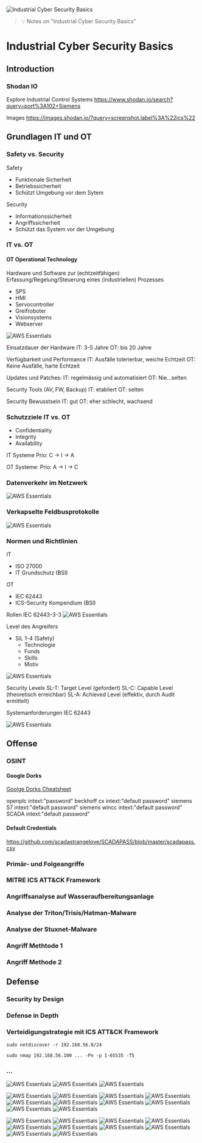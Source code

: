 ![Industrial Cyber Security Basics](images/icsb.jpg "Industrial Cyber Security Basics")

> :bulb: Notes on "Industrial Cyber Security Basics"


# Industrial Cyber Security Basics

## Introduction

### Shodan IO
Explore Industrial Control Systems
https://www.shodan.io/search?query=port%3A102+Siemens

Images
https://images.shodan.io/?query=screenshot.label%3A%22ics%22

## Grundlagen IT und OT

### Safety vs. Security

Safety
- Funktionale Sicherheit
- Betriebssicherheit
- Schützt Umgebung vor dem Sytem

Security
- Informationssicherheit
- Angriffssicherheit
- Schützt das System vor der Umgebung

### IT vs. OT
#### OT Operational Technology
Hardware und Software zur (echtzeitfähigen) Erfassung/Regelung/Steuerung eines (industriellen) Prozesses
- SPS
- HMI
- Servocontroller
- Greifroboter
- Visionsystems
- Webserver

![AWS Essentials](images/icsb1.png)

Einsatzdauer der Hardware
IT: 3-5 Jahre
OT: bis 20 Jahre

Verfügbarkeit und Performance
IT: Ausfälle tolerierbar, weiche Echtzeit
OT: Keine Ausfälle, harte Echtzeit

Updates und Patches:
IT: regelmässig und automatisiert
OT: Nie...selten

Security Tools (AV, FW, Backup)
IT: etabliert
OT: selten

Security Bewusstsein
IT: gut
OT: eher schlecht, wachsend


### Schutzziele IT vs. OT
- Confidentiality
- Integrity
- Availability

IT Systeme
Prio: C -> I -> A

OT Systeme:
Prio: A -> I -> C


### Datenverkehr im Netzwerk
![AWS Essentials](images/icsb2.png)

### Verkapselte Feldbusprotokolle
![AWS Essentials](images/icsb3.png)

### Normen und Richtlinien
IT
- ISO 27000
- IT Grundschutz (BSI)

OT
- IEC 62443
- ICS-Security Kompendium (BSI)

Rollen IEC 62443-3-3
![AWS Essentials](images/icsb4.png)

Level des Angreifers
- SiL 1-4 (Safety)
    - Technologie
    - Funds
    - Skills
    - Motiv

![AWS Essentials](images/icsb5.png)

Security Levels
SL-T: Target Level (gefordert)
SL-C: Capable Level (theoretisch erreichbar)
SL-A: Achieved Level (effektiv, durch Audit ermittelt)

Systemanforderungen IEC 62443

![AWS Essentials](images/icsb6.png)


## Offense

### OSINT

#### Google Dorks

[Goolge Dorks Cheatsheet](https://gist.github.com/sundowndev/283efaddbcf896ab405488330d1bbc06)

openplc intext:"password"
beckhoff cx intext:"default password"
siemens S7 intext:"default password"
siemens wincc intext:"default password"
SCADA intext:"default password"

#### Default Credentials
https://github.com/scadastrangelove/SCADAPASS/blob/master/scadapass.csv



### Primär- und Folgeangriffe


### MITRE ICS ATT&CK Framework

### Angriffsanalyse auf Wasseraufbereitungsanlage

### Analyse der Triton/Trisis/Hatman-Malware

### Analyse der Stuxnet-Malware

### Angriff Methtode 1

### Angriff Methode 2





## Defense

### Security by Design


### Defense in Depth

### Verteidigungstrategie mit ICS ATT&CK Framework

```
sudo netdiscover -r 192.168.56.0/24

sudo nmap 192.168.56.100 ... -Pn -p 1-65535 -T5

```

### ...







![AWS Essentials](images/icsb7.png)
![AWS Essentials](images/icsb8.png)
![AWS Essentials](images/icsb9.png)


![AWS Essentials](images/icsb10.png)
![AWS Essentials](images/icsb11.png)
![AWS Essentials](images/icsb12.png)
![AWS Essentials](images/icsb13.png)
![AWS Essentials](images/icsb14.png)
![AWS Essentials](images/icsb15.png)
![AWS Essentials](images/icsb16.png)
![AWS Essentials](images/icsb17.png)
![AWS Essentials](images/icsb18.png)
![AWS Essentials](images/icsb19.png)


![AWS Essentials](images/icsb20.png)
![AWS Essentials](images/icsb21.png)
![AWS Essentials](images/icsb22.png)
![AWS Essentials](images/icsb23.png)
![AWS Essentials](images/icsb24.png)
![AWS Essentials](images/icsb25.png)
![AWS Essentials](images/icsb26.png)
![AWS Essentials](images/icsb27.png)
![AWS Essentials](images/icsb28.png)
![AWS Essentials](images/icsb29.png)


